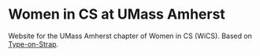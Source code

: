 # Women in CS at UMass Amherst

Website for the UMass Amherst chapter of Women in CS (WiCS). Based on [Type-on-Strap](https://github.com/Sylhare/Type-on-Strap).
